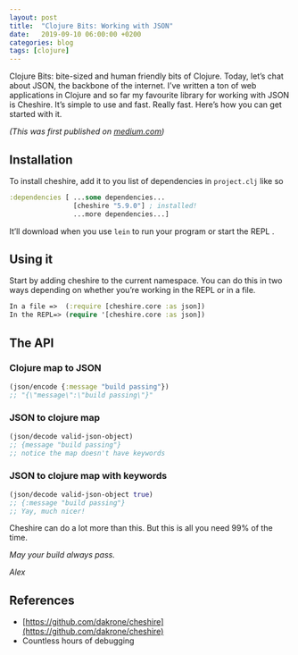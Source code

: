 ```yaml
---
layout: post
title:  "Clojure Bits: Working with JSON"
date:   2019-09-10 06:00:00 +0200
categories: blog
tags: [clojure]
---
```

Clojure Bits: bite-sized and human friendly bits of Clojure. Today, let’s chat about JSON, the backbone of the internet. I’ve written a ton of web applications in Clojure and so far my favourite library for working with JSON is Cheshire. It’s simple to use and fast. Really fast. Here’s how you can get started with it.

_(This was first published on [medium.com](https://medium.com/@alekcz/clojure-bits-working-with-json-d93660e7b99f))_

## Installation

To install cheshire, add it to you list of dependencies in `project.clj` like so

```clojure
:dependencies [ ...some dependencies...
                [cheshire "5.9.0"] ; installed!
                ...more dependencies...]
```

It’ll download when you use `lein` to run your program or start the REPL .

## Using it

Start by adding cheshire to the current namespace. You can do this in two ways depending on whether you’re working in the REPL or in a file.

```clojure 
In a file =>  (:require [cheshire.core :as json])
In the REPL=> (require '[cheshire.core :as json])
```

## The API

### Clojure map to JSON
```clojure
(json/encode {:message "build passing"})
;; "{\"message\":\"build passing\"}"
```

### JSON to clojure map
```clojure
(json/decode valid-json-object)
;; {message "build passing"}
;; notice the map doesn't have keywords
```

### JSON to clojure map with keywords
```clojure
(json/decode valid-json-object true)
;; {:message "build passing"}
;; Yay, much nicer!
```

Cheshire can do a lot more than this. But this is all you need 99% of the time.

_May your build always pass._

_Alex_

## References
- [https://github.com/dakrone/cheshire](https://github.com/dakrone/cheshire)
- Countless hours of debugging